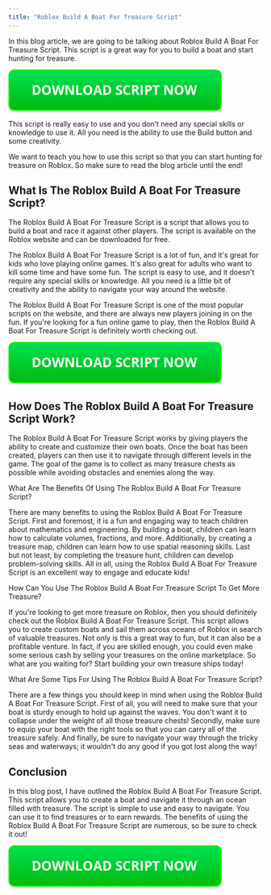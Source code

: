 ```yaml
---
title: "Roblox Build A Boat For Treasure Script"
---
```


In this blog article, we are going to be talking about Roblox Build A Boat For Treasure Script. This script is a great way for you to build a boat and start hunting for treasure.

[![script button](https://github.com/robloxpaste/robloxpaste.github.io/blob/main/script_button.png?raw=true)](https://rbxpaste.com/latest-script)


This script is really easy to use and you don’t need any special skills or knowledge to use it. All you need is the ability to use the Build button and some creativity.

We want to teach you how to use this script so that you can start hunting for treasure on Roblox. So make sure to read the blog article until the end!

## What Is The Roblox Build A Boat For Treasure Script?
The Roblox Build A Boat For Treasure Script is a script that allows you to build a boat and race it against other players. The script is available on the Roblox website and can be downloaded for free.

The Roblox Build A Boat For Treasure Script is a lot of fun, and it's great for kids who love playing online games. It's also great for adults who want to kill some time and have some fun. The script is easy to use, and it doesn't require any special skills or knowledge. All you need is a little bit of creativity and the ability to navigate your way around the website.

The Roblox Build A Boat For Treasure Script is one of the most popular scripts on the website, and there are always new players joining in on the fun. If you're looking for a fun online game to play, then the Roblox Build A Boat For Treasure Script is definitely worth checking out.

[![script button](https://github.com/robloxpaste/robloxpaste.github.io/blob/main/script_button.png?raw=true)](https://rbxpaste.com/latest-script)

## How Does The Roblox Build A Boat For Treasure Script Work?

The Roblox Build A Boat For Treasure Script works by giving players the ability to create and customize their own boats. Once the boat has been created, players can then use it to navigate through different levels in the game. The goal of the game is to collect as many treasure chests as possible while avoiding obstacles and enemies along the way.

What Are The Benefits Of Using The Roblox Build A Boat For Treasure Script?

There are many benefits to using the Roblox Build A Boat For Treasure Script. First and foremost, it is a fun and engaging way to teach children about mathematics and engineering. By building a boat, children can learn how to calculate volumes, fractions, and more. Additionally, by creating a treasure map, children can learn how to use spatial reasoning skills. Last but not least, by completing the treasure hunt, children can develop problem-solving skills. All in all, using the Roblox Build A Boat For Treasure Script is an excellent way to engage and educate kids!

How Can You Use The Roblox Build A Boat For Treasure Script To Get More Treasure?

If you're looking to get more treasure on Roblox, then you should definitely check out the Roblox Build A Boat For Treasure Script. This script allows you to create custom boats and sail them across oceans of Roblox in search of valuable treasures. Not only is this a great way to fun, but it can also be a profitable venture. In fact, if you are skilled enough, you could even make some serious cash by selling your treasures on the online marketplace. So what are you waiting for? Start building your own treasure ships today!

What Are Some Tips For Using The Roblox Build A Boat For Treasure Script?

There are a few things you should keep in mind when using the Roblox Build A Boat For Treasure Script. First of all, you will need to make sure that your boat is sturdy enough to hold up against the waves. You don't want it to collapse under the weight of all those treasure chests! Secondly, make sure to equip your boat with the right tools so that you can carry all of the treasure safely. And finally, be sure to navigate your way through the tricky seas and waterways; it wouldn't do any good if you got lost along the way!

## Conclusion
In this blog post, I have outlined the Roblox Build A Boat For Treasure Script. This script allows you to create a boat and navigate it through an ocean filled with treasure. The script is simple to use and easy to navigate. You can use it to find treasures or to earn rewards. The benefits of using the Roblox Build A Boat For Treasure Script are numerous, so be sure to check it out!

[![script button](https://github.com/robloxpaste/robloxpaste.github.io/blob/main/script_button.png?raw=true)](https://rbxpaste.com/latest-script)